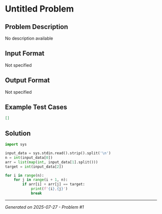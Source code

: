 # Untitled Problem

## Problem Description
No description available

## Input Format
Not specified

## Output Format
Not specified

## Example Test Cases
```json
[]
```

## Solution
```python
import sys

input_data = sys.stdin.read().strip().split('\n')
n = int(input_data[0])
arr = list(map(int, input_data[1].split()))
target = int(input_data[2])

for i in range(n):
    for j in range(i + 1, n):
        if arr[i] + arr[j] == target:
            print(f'{i},{j}')
            break
```

---
*Generated on 2025-07-27 - Problem #1*
